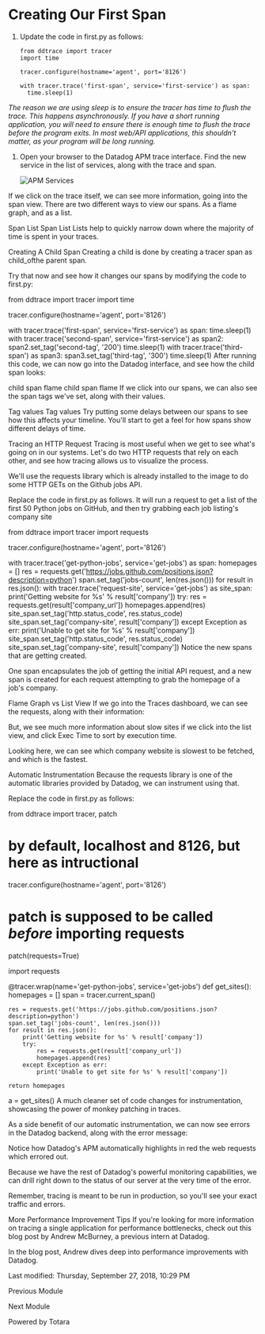 # Creating Our First Span

1.  Update the code in first.py as follows:

    <pre><code>from ddtrace import tracer
    import time

    tracer.configure(hostname='agent', port='8126')

    with tracer.trace('first-span', service='first-service') as span:
      time.sleep(1)</code></pre>

   *The reason we are using sleep is to ensure the tracer has time to flush the trace. This happens asynchronously. If you have a short running application, you will need to ensure there is enough time to flush the trace before the program exits. In most web/API applications, this shouldn't matter, as your program will be long running.*

1. Open your browser to the Datadog APM trace interface. Find the new service in the list of services, along with the trace and span.
  
   ![APM Services](/technovangelist/scenarios/apmintro1/assets/services.png)

If we click on the trace itself, we can see more information, going into the span view. There are two different ways to view our spans. As a flame graph, and as a list.

Span List
Span List
Lists help to quickly narrow down where the majority of time is spent in your traces.

Creating A Child Span
Creating a child is done by creating a tracer span as child_ofthe parent span.

Try that now and see how it changes our spans by modifying the code to first.py:

from ddtrace import tracer
import time

tracer.configure(hostname='agent', port='8126')

with tracer.trace('first-span', service='first-service') as span:
  time.sleep(1)
  with tracer.trace('second-span', service='first-service') as span2:
      span2.set_tag('second-tag', '200')
      time.sleep(1)
      with tracer.trace('third-span') as span3:
          span3.set_tag('third-tag', '300')
          time.sleep(1)
After running this code, we can now go into the Datadog interface, and see how the child span looks:

child span flame
child span flame
If we click into our spans, we can also see the span tags we've set, along with their values.

Tag values
Tag values
Try putting some delays between our spans to see how this affects your timeline. You'll start to get a feel for how spans show different delays of time.

Tracing an HTTP Request
Tracing is most useful when we get to see what's going on in our systems. Let's do two HTTP requests that rely on each other, and see how tracing allows us to visualize the process.

We'll use the requests library which is already installed to the image to do some HTTP GETs on the Github jobs API.

Replace the code in first.py as follows. It will run a request to get a list of the first 50 Python jobs on GitHub, and then try grabbing each job listing's company site

from ddtrace import tracer
import requests

tracer.configure(hostname='agent', port='8126')

with tracer.trace('get-python-jobs', service='get-jobs') as span:
    homepages = []
    res = requests.get('https://jobs.github.com/positions.json?description=python')
    span.set_tag('jobs-count', len(res.json()))
    for result in res.json():
        with tracer.trace('request-site', service='get-jobs') as site_span:
            print('Getting website for %s' % result['company'])
            try:
                res = requests.get(result['company_url'])
                homepages.append(res)
                site_span.set_tag('http.status_code', res.status_code)
                site_span.set_tag('company-site', result['company'])
            except Exception as err:
                print('Unable to get site for %s' % result['company'])
                site_span.set_tag('http.status_code', res.status_code)
                site_span.set_tag('company-site', result['company'])
Notice the new spans that are getting created.

One span encapsulates the job of getting the initial API request, and a new span is created for each request attempting to grab the homepage of a job's company.

Flame Graph vs List View
If we go into the Traces dashboard, we can see the requests, along with their information:



But, we see much more information about slow sites if we click into the list view, and click Exec Time to sort by execution time.


Looking here, we can see which company website is slowest to be fetched, and which is the fastest.

Automatic Instrumentation
Because the requests library is one of the automatic libraries provided by Datadog, we can instrument using that.

Replace the code in first.py as follows:

from ddtrace import tracer, patch

# by default, localhost and 8126, but here as intructional
tracer.configure(hostname='agent', port='8126')

# patch is supposed to be called _before_ importing requests
patch(requests=True)

import requests

@tracer.wrap(name='get-python-jobs', service='get-jobs')
def get_sites():
    homepages = []
    span = tracer.current_span()
    
    res = requests.get('https://jobs.github.com/positions.json?description=python')
    span.set_tag('jobs-count', len(res.json()))
    for result in res.json():
        print('Getting website for %s' % result['company'])
        try:
            res = requests.get(result['company_url'])
            homepages.append(res)
        except Exception as err:
            print('Unable to get site for %s' % result['company'])

    return homepages

a = get_sites()
A much cleaner set of code changes for instrumentation, showcasing the power of monkey patching in traces.

As a side benefit of our automatic instrumentation, we can now see errors in the Datadog backend, along with the error message:


Notice how Datadog's APM automatically highlights in red the web requests which errored out.

Because we have the rest of Datadog's powerful monitoring capabilities, we can drill right down to the status of our server at the very time of the error.

Remember, tracing is meant to be run in production, so you'll see your exact traffic and errors.

More Performance Improvement Tips
If you're looking for more information on tracing a single application for performance bottlenecks, check out this blog post by Andrew McBurney, a previous intern at Datadog.

In the blog post, Andrew dives deep into performance improvements with Datadog.


Last modified: Thursday, September 27, 2018, 10:29 PM

Previous Module

Next Module

Powered by Totara